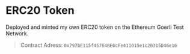# ERC20 Token 

Deployed and minted my own ERC20 token on the Ethereum Goerli Test Network.

> Contract Adress: `0x797bE115f45764BE6cFe411015e1c20315D46e16`
